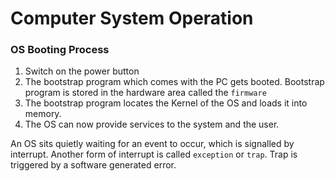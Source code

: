 # Computer System Operation

### OS Booting Process

1. Switch on the power button
2. The bootstrap program which comes with the PC gets booted.
Bootstrap program is stored in the hardware area called the ```firmware```
3. The bootstrap program locates the Kernel of the OS and loads it into memory.
4. The OS can now provide services to the system and the user.

An OS sits quietly waiting for an event to occur, which is signalled by interrupt.   Another form of interrupt is called ```exception``` or ```trap```. Trap is triggered by a software generated error.
